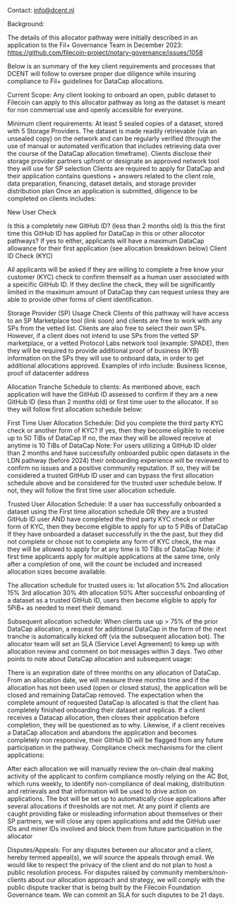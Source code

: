 Contact: info@dcent.nl

Background:

The details of this allocator pathway were initially described in an application to the Fil+ Governance Team in December 2023: https://github.com/filecoin-project/notary-governance/issues/1058

Below is an summary of the key client requirements and processes that DCENT will follow to oversee proper due diligence while insuring compliance to Fil+ guidelines for DataCap allocations.

Current Scope:
Any client looking to onboard an open, public dataset to Filecoin can apply to this allocator pathway as long as the dataset is meant for non commercial use and openly accessible for everyone.

Minimum client requirements:
At least 5 sealed copies of a dataset, stored with 5 Storage Providers.
The dataset is made readily retrievable (via an unsealed copy) on the network and can be regularly verified (through the use of manual or automated verification that includes retrieving data over the course of the DataCap allocation timeframe).
Clients disclose their storage provider partners upfront or designate an approved network tool they will use for SP selection
Clients are required to apply for DataCap and their application contains questions + answers related to the client role, data preparation, financing, dataset details, and storage provider distribution plan
Once an application is submitted, diligence to be completed on clients includes:

New User Check

Is this a completely new GitHub ID? (less than 2 months old)
Is this the first time this GitHub ID has applied for DataCap in this or other allocotor pathways?
If yes to either, applicants will have a maximum DataCap allowance for their first application (see allocation breakdown below)
Client ID Check (KYC)

All applicants will be asked if they are willing to complete a free know your customer (KYC) check to confirm themself as a human user associated with a speicific GitHub ID.
If they decline the check, they will be significantly limited in the maximum amount of DataCap they can request unless they are able to provide other forms of client identification.

Storage Provider (SP) Usage Check
Clients of this pathway will have access to an SP Marketplace tool (link soon) and clients are free to work with any SPs from the vetted list.
Clients are also free to select their own SPs. However, if a client does not intend to use SPs from the vetted SP marketplace, or a vetted Protocol Labs network tool (example: SPADE), then they will be required to provide additional proof of business (KYB) information on the SPs they will use to onboard data, in order to get additional allocations approved. Examples of info include: Business license, proof of datacenter address

Allocation Tranche Schedule to clients:
As mentioned above, each application will have the GitHub ID assessed to confirm if they are a new GitHub ID (less than 2 months old) or first time user to the allocator. If so they will follow first allocation schedule below:

First Time User Allocation Schedule:
Did you complete the third party KYC check or another form of KYC? If yes, then they become eligible to receive up to 50 TiBs of DataCap If no, the max they will be allowed receive at anytime is 10 TiBs of DataCap
Note: For users utilizing a GitHub ID older than 2 months and have successfully onboarded public open datasets in the LDN pathway (before 2024) their onboarding experience will be reviewed to confirm no issues and a positive community reputation. If so, they will be considered a trusted GitHub ID user and can bypass the first allocation schedule above and be considered for the trusted user schedule below. If not, they will follow the first time user allocation schedule.

Trusted User Allocation Schedule:
If a user has successfully onboarded a dataset using the First time allocation schedule OR they are a trusted GitHub ID user AND have completed the third party KYC check or other form of KYC, then they become eligible to apply for up to 5 PiBs of DataCap
If they have onboarded a dataset successfully in the the past, but they did not complete or chose not to complete any form of KYC check, the max they will be allowed to apply for at any time is 10 TiBs of DataCap
Note: if first time applicants apply for multiple applications at the same time, only after a completion of one, will the count be included and increased allocation sizes become available.

The allocation schedule for trusted users is:
1st allocation 5%
2nd allocation 15%
3rd allocation 30%
4th allocation 50%
After successful onboarding of a dataset as a trusted GitHub ID, users then become eligible to apply for 5PiB+ as needed to meet their demand.

Subsequent allocation schedule:
When clients use up > 75% of the prior DataCap allocation, a request for additional DataCap in the form of the next tranche is automatically kicked off (via the subsequent allocation bot). The allocator team will set an SLA (Service Level Agreement) to keep up with allocation review and comment on bot messages within 3 days.
Two other points to note about DataCap allocation and subsequent usage:

There is an expiration date of three months on any allocation of DataCap. From an allocation date, we will measure three months time and if the allocation has not been used (open or closed status), the application will be closed and remaining DataCap removed.
The expectation when the complete amount of requested DataCap is allocated is that the client has completely finished onboarding their dataset and replicas. If a client receives a Datacap allocation, then closes their application before completion, they will be questioned as to why. Likewise, if a client receives a DataCap allocation and abandons the application and becomes completely non responsive, their GitHub ID will be flagged from any future participation in the pathway.
Compliance check mechanisms for the client applications:

After each allocation we will manually review the on-chain deal making activity of the applicant to confirm compliance mostly relying on the AC Bot, which runs weekly, to identify non-compliance of deal making, distribution and retrievals and that information will be used to drive action on applications. The bot will be set up to automatically close applications after several allocations if thresholds are not met.
At any point if clients are caught providing fake or misleading information about themselves or their SP partners, we will close any open applications and add the GitHub user IDs and miner IDs involved and block them from future participation in the allocator

Disputes/Appeals:
For any disputes between our allocator and a client, hereby termed appeal(s), we will source the appeals through email.
We would like to respect the privacy of the client and do not plan to host a public resolution process.
For disputes raised by community members/non-clients about our allocation approach and strategy, we will comply with the public dispute tracker that is being built by the Filecoin Foundation Governance team. We can commit an SLA for such disputes to be 21 days.
